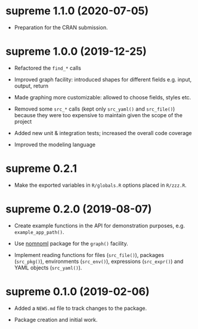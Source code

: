 
# supreme 1.1.0 (2020-07-05)

+ Preparation for the CRAN submission.

# supreme 1.0.0 (2019-12-25)

+ Refactored the `find_*` calls

+ Improved graph facility: introduced shapes for different fields e.g. input, output, 
  return

+ Made graphing more customizable: allowed to choose fields, styles etc.

+ Removed some `src_*` calls (kept only `src_yaml()` and `src_file()`) because they
  were too expensive to maintain given the scope of the project

+ Added new unit & integration tests; increased the overall code coverage

+ Improved the modeling language


# supreme 0.2.1

+ Make the exported variables in `R/globals.R` options placed in `R/zzz.R`.


# supreme 0.2.0 (2019-08-07)

+ Create example functions in the API for demonstration purposes, e.g.
`example_app_path()`.

+ Use [nomnoml](https://cran.r-project.org/package=nomnoml) package for the `graph()`
facility.

+ Implement reading functions for files (`src_file()`), packages (`src_pkg()`),
environments (`src_env()`), expressions (`src_expr()`) and YAML objects
(`src_yaml()`).


# supreme 0.1.0 (2019-02-06)

+ Added a `NEWS.md` file to track changes to the package.

+ Package creation and initial work.

